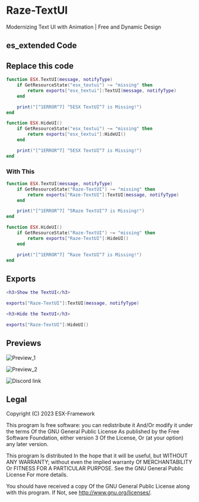 # Raze-TextUI
Modernizing Text UI with Animation | Free and Dynamic Design

## es_extended Code

<h2> Replace this code </h2>

```lua
function ESX.TextUI(message, notifyType)
    if GetResourceState("esx_textui") ~= "missing" then
        return exports["esx_textui"]:TextUI(message, notifyType)
    end

    print("[^1ERROR^7] ^5ESX TextUI^7 is Missing!")
end

function ESX.HideUI()
    if GetResourceState("esx_textui") ~= "missing" then
        return exports["esx_textui"]:HideUI()
    end

    print("[^1ERROR^7] ^5ESX TextUI^7 is Missing!")
end
```
<h3> With This</h3>

```lua
function ESX.TextUI(message, notifyType)
    if GetResourceState("Raze-TextUI") ~= "missing" then
        return exports["Raze-TextUI"]:TextUI(message, notifyType)
    end

    print("[^1ERROR^7] ^5Raze TextUI^7 is Missing!")
end

function ESX.HideUI()
    if GetResourceState("Raze-TextUI") ~= "missing" then
        return exports["Raze-TextUI"]:HideUI()
    end

    print("[^1ERROR^7] ^Raze TextUI^7 is Missing!")
end
```

## Exports
```lua
<h3>Show the TextUI</h3>

exports["Raze-TextUI"]:TextUI(message, notifyType)
```

```lua
<h3>Hide the TextUI</h3>

exports["Raze-TextUI"]:HideUI()
```




## Previews

![Preview_1](https://cdn.discordapp.com/attachments/1025803257064464447/1222034086206373979/Raze_TextUI_Theme.png?ex=6614beee&is=660249ee&hm=c49687259d81c5754039d6cc751d18472f49e5c29eaca2ecf450bed26a9fd931&)

![Preview_2](https://cdn.discordapp.com/attachments/1221960251998212266/1221960456911065118/small_image.png?ex=66147a5b&is=6602055b&hm=07717a934fa6fd9ab4faae92a1c3a10b9c125f8298daf5596a5a1cbbda3d521e&)

![Discord link](https://discord.gg/EFKGucD4hh)

## Legal

Copyright (C) 2023 ESX-Framework

This program Is free software: you can redistribute it And/Or modify it under the terms Of the GNU General Public License As published by the Free Software Foundation, either version 3 Of the License, Or (at your option) any later version.

This program Is distributed In the hope that it will be useful, but WITHOUT ANY WARRANTY; without even the implied warranty Of MERCHANTABILITY Or FITNESS FOR A PARTICULAR PURPOSE. See the GNU General Public License For more details.

You should have received a copy Of the GNU General Public License along with this program. If Not, see <http://www.gnu.org/licenses/>.

